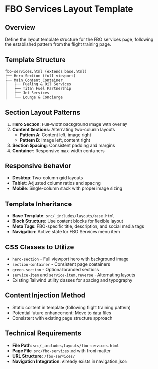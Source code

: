 # FBO Services Layout Template

## Overview
Define the layout template structure for the FBO services page, following the established pattern from the flight training page.

## Template Structure
```
fbo-services.html (extends base.html)
├── Hero Section (full viewport)
├── Main Content Container
│   ├── Fueling & Oil Services
│   ├── Titan Fuel Partnership  
│   ├── Jet Services
│   └── Lounge & Concierge
```

## Section Layout Patterns
1. **Hero Section**: Full-width background image with overlay
2. **Content Sections**: Alternating two-column layouts
   - **Pattern A**: Content left, image right
   - **Pattern B**: Image left, content right
3. **Section Spacing**: Consistent padding and margins
4. **Container**: Responsive max-width containers

## Responsive Behavior  
- **Desktop**: Two-column grid layouts
- **Tablet**: Adjusted column ratios and spacing
- **Mobile**: Single-column stack with proper image sizing

## Template Inheritance
- **Base Template**: `src/_includes/layouts/base.html`
- **Block Structure**: Use content blocks for flexible layout
- **Meta Tags**: FBO-specific title, description, and social media tags
- **Navigation**: Active state for FBO Services menu item

## CSS Classes to Utilize
- `hero-section` - Full viewport hero with background image
- `section-container` - Consistent page containers  
- `green-section` - Optional branded sections
- `service-item` and `service-item.reverse` - Alternating layouts
- Existing Tailwind utility classes for spacing and typography

## Content Injection Method
- Static content in template (following flight training pattern)
- Potential future enhancement: Move to data files
- Consistent with existing page structure approach

## Technical Requirements
- **File Path**: `src/_includes/layouts/fbo-services.html`
- **Page File**: `src/fbo-services.md` with front matter
- **URL Structure**: `/fbo-services/`
- **Navigation Integration**: Already exists in navigation.json